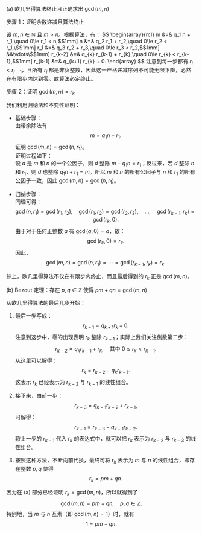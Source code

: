 
(a) 欧几里得算法终止且正确求出 $\gcd(m,n)$


步骤 1：证明余数递减且算法终止

设 $m,n\in\mathbb{N}$ 且 $m > n$。根据算法，有：
$$
\begin{array}{rcl}
m &=& q_1 n + r_1,\quad 0\le r_1 < n,\$$1mm]
n &=& q_2 r_1 + r_2,\quad 0\le r_2 < r_1,\$$1mm]
r_1 &=& q_3 r_2 + r_3,\quad 0\le r_3 < r_2,\$$1mm]
&&\vdots\$$1mm]
r_{k-2} &=& q_{k} r_{k-1} + r_{k},\quad 0\le r_{k} < r_{k-1},\$$1mm]
r_{k-1} &=& q_{k+1} r_{k} + 0.
\end{array}
$$
注意到每一步都有 $r_i < r_{i-1}$，且所有 $r_i$ 都是非负整数，因此这一严格递减序列不可能无限下降，必然在有限步内达到零。故算法必定终止。

步骤 2：证明 $\gcd(m,n) = r_k$

我们利用归纳法和不变性证明：

- 基础步骤：  
  由带余除法有
  $$
  m = q_1 n + r_1.
  $$
  证明 $\gcd(m,n)=\gcd(n, r_1)$。  
  证明过程如下：  
  设 $d$ 是 $m$ 和 $n$ 的一个公因子，则 $d$ 整除 $m - q_1 n = r_1$；反过来，若 $d$ 整除 $n$ 和 $r_1$，则 $d$ 也整除 $q_1 n + r_1 = m$。所以 $m$ 和 $n$ 的所有公因子与 $n$ 和 $r_1$ 的所有公因子一致，因此 $\gcd(m,n)=\gcd(n, r_1)$。

- 归纳步骤：  
  同理可得：
  $$
  \gcd(n,r_1)=\gcd(r_1, r_2),\quad \gcd(r_1, r_2)=\gcd(r_2, r_3),\quad \ldots,\quad \gcd(r_{k-1},r_k)=\gcd(r_k,0).
  $$
  由于对于任何正整数 $a$ 有 $\gcd(a,0)=a$，故：
  $$
  \gcd(r_k,0)=r_k.
  $$
  因此，
  $$
  \gcd(m,n)=\gcd(n,r_1)=\cdots = \gcd(r_{k-1},r_k)=r_k.
  $$
  
综上，欧几里得算法不仅在有限步内终止，而且最后得到的 $r_k$ 正是 $\gcd(m,n)$。

(b) Bezout 定理：存在 $p,q\in\mathbb{Z}$ 使得 $pm + qn = \gcd(m,n)$


从欧几里得算法的最后几步开始：
1. 最后一步写成：
   $$
   r_{k-1} = q_{k+1}r_k + 0.
   $$
   注意到这步中，零的出现表明 $r_k$ 整除 $r_{k-1}$；实际上我们关注倒数第二步：
   $$
   r_{k-2} = q_{k} r_{k-1} + r_{k},\quad \text{其中 } 0\le r_k < r_{k-1}.
   $$
   从这里可以解得：
   $$
   r_k = r_{k-2} - q_{k} r_{k-1}.
   $$
   这表示 $r_k$ 已经表示为 $r_{k-2}$ 与 $r_{k-1}$ 的线性组合。

2. 接下来，由前一步：
   $$
   r_{k-3} = q_{k-1} r_{k-2} + r_{k-1},
   $$
   可解得：
   $$
   r_{k-1} = r_{k-3} - q_{k-1} r_{k-2}.
   $$
   将上一步的 $r_{k-1}$ 代入 $r_k$ 的表达式中，就可以把 $r_k$ 表示为 $r_{k-2}$ 与 $r_{k-3}$ 的线性组合。

3. 按照这种方法，不断向前代换，最终可将 $r_k$ 表示为 $m$ 与 $n$ 的线性组合，即存在整数 $p,q$ 使得
   $$
   r_k = pm + qn.
   $$
   
因为在 (a) 部分已经证明 $r_k = \gcd(m,n)$，所以就得到了
$$
\gcd(m,n) = pm + qn,\quad p,q\in\mathbb{Z}.
$$
特别地，当 $m$ 与 $n$ 互素（即 $\gcd(m,n)=1$）时，就有
$$
1 = pm + qn.
$$
